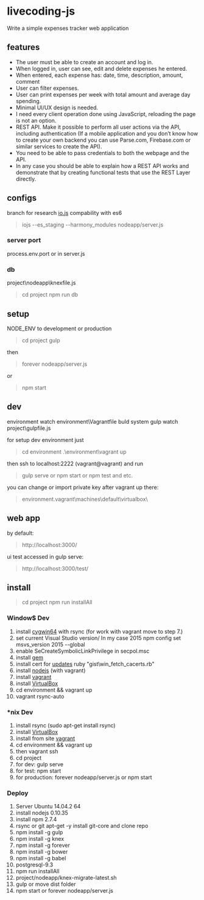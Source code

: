 # livecoding-js

Write a simple expenses tracker web application

## features
* The user must be able to create an account and log in.
* When logged in, user can see, edit and delete expenses he entered.
* When entered, each expense has: date, time, description, amount, comment
* User can filter expenses.
* User can print expenses per week with total amount and average day spending.
* Minimal UI/UX design is needed.
* I need every client operation done using JavaScript, reloading the page is not an option.
* REST API. Make it possible to perform all user actions via the API, including authentication (If a mobile application and you don’t know how to create your own backend you can use Parse.com, Firebase.com or similar services to create the API).
* You need to be able to pass credentials to both the webpage and the API.
* In any case you should be able to explain how a REST API works and demonstrate that by creating functional tests that use the REST Layer directly.

## configs

branch for research [io.js](https://iojs.org/en/index.html) compability with es6

> iojs --es_staging --harmony_modules  nodeapp/server.js


### server port
process.env.port or in server.js

### db
project\nodeapp\knexfile.js
> cd project
> npm run db

## setup
NODE_ENV to development or production

> cd project
> gulp

then
> forever nodeapp/server.js

or
> npm start

## dev
environment watch environment\Vagrantfile
buld system gulp watch project\gulpfile.js

for setup dev environment just
> cd environment
> .\environment\vagrant up

then ssh to localhost:2222 (vagrant@vagrant) and run
> gulp serve
or
> npm start
or
> npm test
and etc.

you can change or import private key after vagrant up there:
> environment\.vagrant\machines\default\virtualbox\

## web app
by default:
> http://localhost:3000/

ui test accessed in gulp serve:
> http://localhost:3000/test/

## install
> cd project
> npm run installAll

### Window$ Dev

1. install [cygwin64](https://cygwin.com/setup-x86.exe) with rsync
(for work with vagrant move to step 7.)
1. set current Visual Studio version/ In my case 2015
   npm config set msvs_version 2015 --global
1. enable SeCreateSymbolicLinkPrivilege in secpol.msc
1. install [gem](http://rubyinstaller.org/downloads/)
1. install cert for [updates](https://gist.github.com/fnichol/867550)
   ruby "gist\win_fetch_cacerts.rb"
1. install [nodejs](http://nodejs.org/download/)
(with vagrant)
1. install [vagrant](https://www.vagrantup.com/downloads.html)
1. install [VirtualBox](https://www.virtualbox.org/wiki/Downloads)
1. cd environment && vagrant up
1. vagrant rsync-auto

### *nix Dev

1. install rsync (sudo apt-get install rsync)
1. install [VirtualBox](https://www.virtualbox.org/wiki/Downloads)
1. install from site [vagrant](https://www.vagrantup.com/downloads.html)
1. cd environment && vagrant up
1. then vagrant ssh
1. cd project
1. for dev: gulp serve
1. for test: npm start
1. for production: forever nodeapp/server.js or npm start

### Deploy

1. Server Ubuntu 14.04.2 64
1. install nodejs 0.10.35
1. install npm 2.7.4
1. rsync or git apt-get -y install git-core and clone repo
1. npm install -g gulp
1. npm install -g knex
1. npm install -g forever
1. npm install -g bower
1. npm install -g babel
1. postgresql-9.3
1. npm run installAll
1. project/nodeapp/knex-migrate-latest.sh
1. gulp or move dist folder
1. npm start or forever nodeapp/server.js